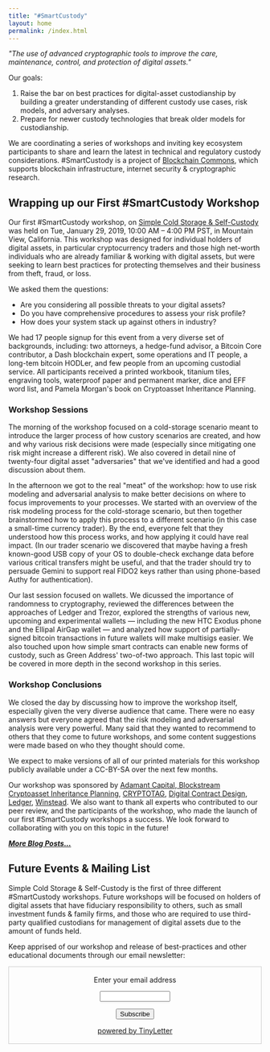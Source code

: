```yaml
---
title: "#SmartCustody"
layout: home
permalink: /index.html
---
```


*"The use of advanced cryptographic tools to improve the care, maintenance, control, and protection of digital assets."*

Our goals:

1. Raise the bar on best practices for digital-asset custodianship by building a greater understanding of different custody use cases, risk models, and adversary analyses.
2. Prepare for newer custody technologies that break older models for custodianship.

We are coordinating a series of workshops and inviting key ecosystem participants to share and learn the latest in technical and regulatory custody considerations. #SmartCustody is a project of [Blockchain Commons](https://www.BlockchainCommons.com), which supports blockchain infrastructure, internet security & cryptographic research.

## Wrapping up our First #SmartCustody Workshop

Our first #SmartCustody workshop, on [Simple Cold Storage & Self-Custody](https://www.smartcustody.com/2019-01-04-First-SmartCustody-Workshop-Simple-Cold-Storage-and-Self-Custody/) was held on Tue, January 29, 2019, 10:00 AM – 4:00 PM PST, in Mountain View, California. This workshop was designed for individual holders of digital assets, in particular cryptocurrency traders and those high net-worth individuals who are already familiar & working with digital assets, but were seeking to learn best practices for protecting themselves and their business from theft, fraud, or loss.

We asked them the questions:

- Are you considering all possible threats to your digital assets?
- Do you have comprehensive procedures to assess your risk profile?
- How does your system stack up against others in industry?

We had 17 people signup for this event from a very diverse set of backgrounds, including: two attorneys, a hedge-fund advisor, a Bitcoin Core contributor, a Dash blockchain expert, some operations and IT people, a long-tem bitcoin HODLer, and few people from an upcoming custodial service. All participants received a printed workbook, titanium tiles, engraving tools, waterproof paper and permanent marker, dice and EFF word list, and Pamela Morgan's book on Cryptoasset Inheritance Planning.

### Workshop Sessions

The morning of the workshop focused on a cold-storage scenario meant to introduce the larger process of how custory scenarios are created, and how and why various risk decisions were made (especially since mitigating one risk might increase a different risk). We also covered in  detail nine of twenty-four digital asset "adversaries" that we've identified and had a good discussion about them.

In the afternoon we got to the real "meat" of the workshop: how to use risk modeling and adversarial analysis to make better decisions on where to focus improvements to your processes. We started with an overview of the risk modeling process for the cold-storage scenario, but then together brainstormed  how to apply this process to a different scenario (in this case a small-time currency trader). By the end, everyone felt that they understood how this process works, and how applying it could have real impact. (In our trader scenario we discovered that maybe having a fresh known-good USB copy of your OS to double-check exchange data before various critical transfers might be useful, and that the trader should try to persuade Gemini to support real FIDO2 keys rather than using phone-based Authy for authentication).

Our last session focused on wallets. We dicussed the importance of randomness to cryptography, reviewed the differences between the approaches of Ledger and Trezor, explored the strengths of various new, upcoming and experimental wallets — including the new HTC Exodus phone and the Ellipal AirGap wallet — and analyzed how support of partially-signed bitcoin transactions in future wallets will make multisigs easier. We also touched upon how simple smart contracts can enable new forms of custody, such as Green Address' two-of-two approach. This last topic will be covered in more depth in the second workshop in this series.

### Workshop Conclusions

We closed the day by discussing how to improve the workshop itself, especially given the very diverse audience that came. There were no easy answers but everyone agreed that the risk modeling and adversarial analysis were very powerful. Many said that they wanted to recommend to others that they come to future workshops, and some content suggestions were made based on who they thought should come.

We expect to make versions of all of our printed materials for this workshop publicly available under a CC-BY-SA over the next few months.

Our workshop was sponsored by [Adamant Capital](https://www.adamantcapitalfund.com/),[ Blockstream](https://blockstream.com/) [Cryptoasset Inheritance Planning](https://t.co/hsLxiZdQya), [CRYPTOTAG](https://cryptotag.io/), [Digital Contract Design](https://contract.design), [Ledger](https://www.ledger.com/), [Winstead](https://www.winstead.com/Practices/Corporate-SecuritiesMA/Fintech-Cryptocurrencies-Emerging-Technologies). We also want to thank all experts who contributed to our peer review, and the participants of the workshop, who made the launch of our first #SmartCustody workshops a success. We look forward to collaborating with you on this topic in the future!

_**[More Blog Posts…](https://www.smartcustody.com/posts/)**_

## Future Events & Mailing List

Simple Cold Storage & Self-Custody is the first of three different #SmartCustody workshops. Future workshops will be focused on holders of digital assets that have fiduciary responsibility to others, such as small investment funds & family firms, and those who are required to use third-party qualified custodians for management of digital assets due to the amount of funds held.

Keep apprised of our workshop and release of best-practices and other educational documents through our email newsletter:

<form style="border:1px solid #ccc;padding:3px;text-align:center;" action="https://tinyletter.com/SmartCustody" method="post" target="popupwindow" onsubmit="window.open('https://tinyletter.com/SmartCustody', 'popupwindow', 'scrollbars=yes,width=800,height=600');return true"><p><label for="tlemail">Enter your email address</label></p><p><input type="text" style="width:140px" name="email" id="tlemail" /></p><input type="hidden" value="1" name="embed"/><input type="submit" value="Subscribe" /><p><a href="https://tinyletter.com" target="_blank">powered by TinyLetter</a></p></form>

